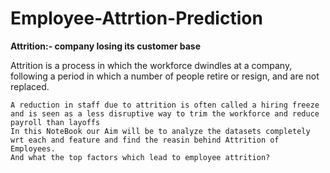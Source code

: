 # Employee-Attrtion-Prediction

**Attrition:- company losing its customer base**

Attrition is a process in which the workforce dwindles at a company, following a period in which a number of people retire or resign, and are not replaced.

    A reduction in staff due to attrition is often called a hiring freeze and is seen as a less disruptive way to trim the workforce and reduce payroll than layoffs
    In this NoteBook our Aim will be to analyze the datasets completely wrt each and feature and find the reasin behind Attrition of Employees.
    And what the top factors which lead to employee attrition?


